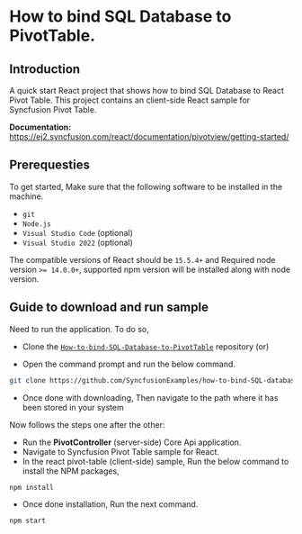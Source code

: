 # How to bind SQL Database to PivotTable.

## Introduction

A quick start React project that shows how to bind SQL Database to React Pivot Table. This project contains an client-side React sample for Syncfusion Pivot Table.

**Documentation:** https://ej2.syncfusion.com/react/documentation/pivotview/getting-started/

## Prerequesties

To get started, Make sure that the following software to be installed in the machine.

* `git`
* `Node.js`
* `Visual Studio Code` (optional)
* `Visual Studio 2022` (optional)

The compatible versions of React should be `15.5.4+` and Required node version `>= 14.0.0+`, supported npm version will be installed along with node version.

## Guide to download and run sample

Need to run the application. To do so,

* Clone the [`How-to-bind-SQL-Database-to-PivotTable`](https://github.com/SyncfusionExamples/how-to-bind-SQL-database-to-pivot-table) repository (or)

* Open the command prompt and run the below command.

```sh
git clone https://github.com/SyncfusionExamples/how-to-bind-SQL-database-to-pivot-table.git
```

* Once done with downloading, Then navigate to the path where it has been stored in your system

Now follows the steps one after the other:

* Run the **PivotController** (server-side) Core Api application.
* Navigate to Syncfusion Pivot Table sample for React.
* In the react pivot-table (client-side) sample, Run the below command to install the NPM packages,
```sh
npm install
```
* Once done installation, Run the next command.
```sh
npm start
```